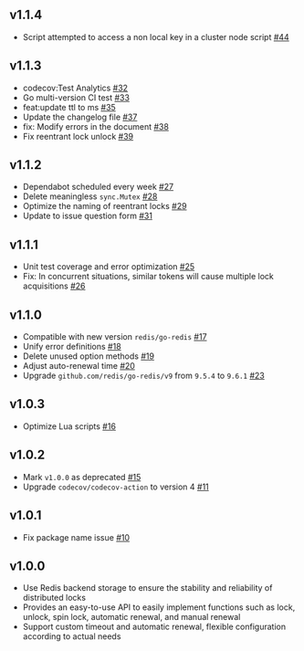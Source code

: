 ## v1.1.4
- Script attempted to access a non local key in a cluster node script [#44](https://github.com/jefferyjob/go-redislock/pull/44)

## v1.1.3
- codecov:Test Analytics [#32](https://github.com/jefferyjob/go-redislock/pull/32)
- Go multi-version CI test [#33](https://github.com/jefferyjob/go-redislock/pull/33)
- feat:update ttl to ms  [#35](https://github.com/jefferyjob/go-redislock/pull/35)
- Update the changelog file [#37](https://github.com/jefferyjob/go-redislock/pull/37)
- fix: Modify errors in the document [#38](https://github.com/jefferyjob/go-redislock/pull/38)
- Fix reentrant lock unlock [#39](https://github.com/jefferyjob/go-redislock/pull/39)

## v1.1.2
- Dependabot scheduled every week [#27](https://github.com/jefferyjob/go-redislock/pull/27)
- Delete meaningless `sync.Mutex` [#28](https://github.com/jefferyjob/go-redislock/pull/28)
- Optimize the naming of reentrant locks [#29](https://github.com/jefferyjob/go-redislock/pull/29)
- Update to issue question form [#31](https://github.com/jefferyjob/go-redislock/pull/31)

## v1.1.1
- Unit test coverage and error optimization [#25](https://github.com/jefferyjob/go-redislock/pull/25)
- Fix: In concurrent situations, similar tokens will cause multiple lock acquisitions [#26](https://github.com/jefferyjob/go-redislock/pull/26)

## v1.1.0
- Compatible with new version `redis/go-redis` [#17](https://github.com/jefferyjob/go-redislock/pull/17)
- Unify error definitions [#18](https://github.com/jefferyjob/go-redislock/pull/18)
- Delete unused option methods [#19](https://github.com/jefferyjob/go-redislock/pull/19)
- Adjust auto-renewal time [#20](https://github.com/jefferyjob/go-redislock/pull/20)
- Upgrade `github.com/redis/go-redis/v9` from `9.5.4` to `9.6.1` [#23](https://github.com/jefferyjob/go-redislock/pull/23)

## v1.0.3
- Optimize Lua scripts [#16](https://github.com/jefferyjob/go-redislock/pull/16)

## v1.0.2
- Mark `v1.0.0` as deprecated [#15](https://github.com/jefferyjob/go-redislock/pull/15)
- Upgrade `codecov/codecov-action` to version 4 [#11](https://github.com/jefferyjob/go-redislock/pull/11)

## v1.0.1
- Fix package name issue [#10](https://github.com/jefferyjob/go-redislock/pull/10)

## v1.0.0
- Use Redis backend storage to ensure the stability and reliability of distributed locks
- Provides an easy-to-use API to easily implement functions such as lock, unlock, spin lock, automatic renewal, and manual renewal
- Support custom timeout and automatic renewal, flexible configuration according to actual needs